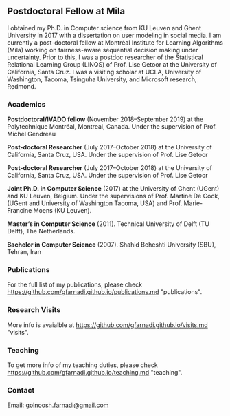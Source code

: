 ## Postdoctoral Fellow at Mila

I obtained my Ph.D. in Computer science from KU Leuven and Ghent University in 2017 with a dissertation on user modeling in social media. I am currently a post-doctoral fellow at Montréal Institute for Learning Algorithms (Mila) working on fairness-aware sequential decision making under uncertainty. Prior to this, I was a postdoc researcher of the Statistical Relational Learning Group (LINQS) of Prof. Lise Getoor at the University of California, Santa Cruz. I was a visiting scholar at UCLA, University of Washington, Tacoma, Tsinguha University, and Microsoft research, Redmond.

### Academics

**Postdoctoral/IVADO fellow** (November 2018–September 2019) at the Polytechnique Montréal, Montreal,
Canada. Under the supervision of Prof. Michel Gendreau

**Post-doctoral Researcher** (July 2017–October 2018) at the University of California, Santa
Cruz, USA. Under the supervision of Prof. Lise Getoor

**Post-doctoral Researcher** (July 2017–October 2018) at the University of California, Santa
Cruz, USA. Under the supervision of Prof. Lise Getoor

**Joint Ph.D. in Computer Science** (2017) at the University of Ghent (UGent) and KU
Leuven, Belgium. Under the supervisions of Prof. Martine De Cock, (UGent and University of
Washington Tacoma, USA) and Prof. Marie-Francine Moens (KU Leuven).

**Master’s in Computer Science** (2011). Technical University of Delft (TU Delft), The Netherlands.

**Bachelor in Computer Science** (2007). Shahid Beheshti University (SBU), Tehran, Iran

### Publications

For the full list of my publications, please check <https://github.com/gfarnadi.github.io/publications.md> "publications".

### Research Visits

More info is avaialble at <https://github.com/gfarnadi.github.io/visits.md> "visits".

### Teaching

To get more info of my teaching duties, please check <https://github.com/gfarnadi.github.io/teaching.md> "teaching".

### Contact

Email: golnoosh.farnadi@gmail.com
